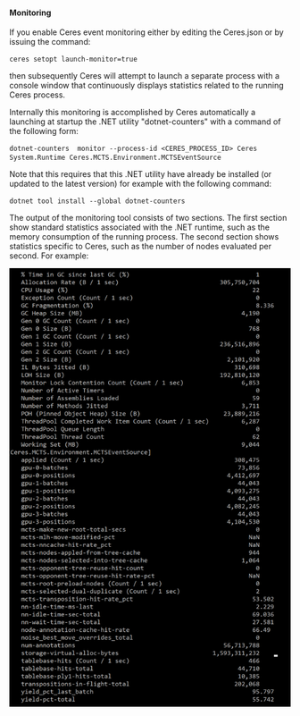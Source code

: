 #### Monitoring

If you enable Ceres event monitoring either by editing the Ceres.json
or by issuing the command:
```
ceres setopt launch-monitor=true
```
then subsequently Ceres will attempt to launch a separate process with
a console window that continuously displays statistics related 
to the running Ceres process.

Internally this monitoring is accomplished by Ceres automatically a launching
at startup the .NET utility "dotnet-counters" with a command of the following form:
```
dotnet-counters  monitor --process-id <CERES_PROCESS_ID> Ceres System.Runtime Ceres.MCTS.Environment.MCTSEventSource
```

Note that this requires that this .NET utility have already be installed
 (or updated to the latest version) for example with the following command:
```
dotnet tool install --global dotnet-counters 
```

The output of the monitoring tool consists of two sections. 
The first section show standard statistics associated with the .NET runtime,
such as the memory consumption of the running process.
The second section shows statistics specific to Ceres, such as the
number of nodes evaluated per second. For example:

![Monitor Window](../images/MonitorWindow.png)